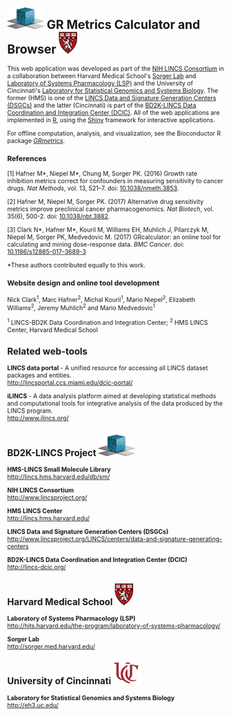 # <img src="dcic.png" height = "50" width= "85" alt="LINCS DCIC"> GR Metrics Calculator and Browser <img src="logo_harvard_150.png" height = "50" width = "42" alt = "HMS LINCS Center">

This web application was developed as part of the [NIH LINCS Consortium](http://www.lincsproject.org/) in a collaboration between Harvard Medical School's [Sorger Lab](http://sorger.med.harvard.edu/) and [Laboratory of Systems Pharmacology (LSP)](http://hits.harvard.edu/the-program/laboratory-of-systems-pharmacology/about/) and the University of Cincinnati's [Laboratory for Statistical Genomics and Systems Biology](http://eh3.uc.edu/). The former (HMS) is one of the [LINCS Data and Signature Generation Centers (DSGCs)](http://www.lincsproject.org/LINCS/centers/data-and-signature-generating-centers) and the latter (Cincinnati) is part of the [BD2K-LINCS Data Coordination and Integration Center (DCIC)](http://lincs-dcic.org/). All of the web applications are implemented in [R](https://www.r-project.org/), using the [Shiny](https://shiny.rstudio.com/) framework for interactive applications.

For offline computation, analysis, and visualization, see the Bioconductor R package <a href="https://bioconductor.org/packages/GRmetrics"><em>GRmetrics</em></a>.

### References

[1] Hafner M\*, Niepel M\*, Chung M, Sorger PK. (2016) Growth rate inhibition metrics correct for confounders in measuring sensitivity to cancer drugs. <em>Nat Methods</em>, vol. 13, 521–7. doi: <a href="http://dx.doi.org/10.1038/nmeth.3853">10.1038/nmeth.3853</a>.

[2] Hafner M, Niepel M, Sorger PK. (2017) Alternative drug sensitivity metrics improve preclinical cancer pharmacogenomics. <em>Nat Biotech</em>,  vol. 35(6), 500-2. doi: <a href="http://dx.doi.org/10.1038/nbt.3882">10.1038/nbt.3882</a>.

[3] Clark N\*, Hafner M\*, Kouril M, Williams EH, Muhlich J, Pilarczyk M, Niepel M, Sorger PK, Medvedovic M. (2017) GRcalculator: an online tool for calculating and mining dose-response data. <em>BMC Cancer</em>. doi: <a href="https://doi.org/10.1186/s12885-017-3689-3">10.1186/s12885-017-3689-3</a>

*These authors contributed equally to this work.

### Website design and online tool development

Nick Clark<sup>1</sup>, Marc Hafner<sup>2</sup>, Michal Kouril<sup>1</sup>, Mario Niepel<sup>2</sup>, Elizabeth Williams<sup>2</sup>, Jeremy Muhlich<sup>2</sup> and Mario Medvedovic<sup>1</sup>

<sup>1</sup> LINCS-BD2K Data Coordination and Integration Center;
<sup>2</sup> HMS LINCS Center, Harvard Medical School

## Related web-tools

**LINCS data portal** - A unified resource for accessing all LINCS dataset packages and entities.
<br>http://lincsportal.ccs.miami.edu/dcic-portal/

**iLINCS** - A data analysis platform aimed at developing statistical methods and computational tools for integrative analysis of the data produced by the LINCS program.
<br>http://www.ilincs.org/

## BD2K-LINCS Project <img src="dcic.png" height = "50" width= "85" alt="BD2K-LINCS">

**HMS-LINCS Small Molecule Library**<br>http://lincs.hms.harvard.edu/db/sm/

**NIH LINCS Consortium**<br>http://www.lincsproject.org/

**HMS LINCS Center**<br>http://lincs.hms.harvard.edu/

**LINCS Data and Signature Generation Centers (DSGCs)**<br>http://www.lincsproject.org/LINCS/centers/data-and-signature-generating-centers

**BD2K-LINCS Data Coordination and Integration Center (DCIC)**<br>http://lincs-dcic.org/<br>
## Harvard Medical School <img src="logo_harvard_150.png" height = "50" width = "42" alt = "Harvard Medical School">
**Laboratory of Systems Pharmacology (LSP)**<br>http://hits.harvard.edu/the-program/laboratory-of-systems-pharmacology/

**Sorger Lab**<br>http://sorger.med.harvard.edu/

## University of Cincinnati <img src="uc_logo_crop.png" height = "50" width ="64"  alt = "University of Cincinnati">

**Laboratory for Statistical Genomics and Systems Biology**<br>http://eh3.uc.edu/
